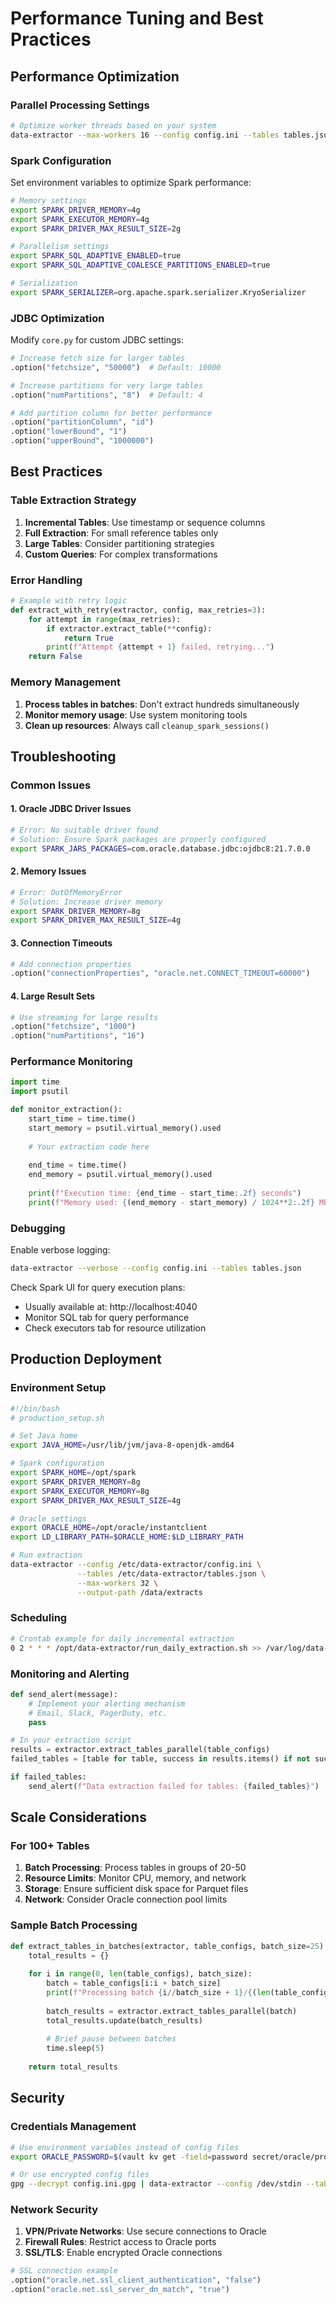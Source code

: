 # Performance Tuning and Best Practices

## Performance Optimization

### Parallel Processing Settings

```bash
# Optimize worker threads based on your system
data-extractor --max-workers 16 --config config.ini --tables tables.json
```

### Spark Configuration

Set environment variables to optimize Spark performance:

```bash
# Memory settings
export SPARK_DRIVER_MEMORY=4g
export SPARK_EXECUTOR_MEMORY=4g
export SPARK_DRIVER_MAX_RESULT_SIZE=2g

# Parallelism settings
export SPARK_SQL_ADAPTIVE_ENABLED=true
export SPARK_SQL_ADAPTIVE_COALESCE_PARTITIONS_ENABLED=true

# Serialization
export SPARK_SERIALIZER=org.apache.spark.serializer.KryoSerializer
```

### JDBC Optimization

Modify `core.py` for custom JDBC settings:

```python
# Increase fetch size for larger tables
.option("fetchsize", "50000")  # Default: 10000

# Increase partitions for very large tables
.option("numPartitions", "8")  # Default: 4

# Add partition column for better performance
.option("partitionColumn", "id")
.option("lowerBound", "1")
.option("upperBound", "1000000")
```

## Best Practices

### Table Extraction Strategy

1. **Incremental Tables**: Use timestamp or sequence columns
2. **Full Extraction**: For small reference tables only
3. **Large Tables**: Consider partitioning strategies
4. **Custom Queries**: For complex transformations

### Error Handling

```python
# Example with retry logic
def extract_with_retry(extractor, config, max_retries=3):
    for attempt in range(max_retries):
        if extractor.extract_table(**config):
            return True
        print(f"Attempt {attempt + 1} failed, retrying...")
    return False
```

### Memory Management

1. **Process tables in batches**: Don't extract hundreds simultaneously
2. **Monitor memory usage**: Use system monitoring tools
3. **Clean up resources**: Always call `cleanup_spark_sessions()`

## Troubleshooting

### Common Issues

#### 1. Oracle JDBC Driver Issues

```bash
# Error: No suitable driver found
# Solution: Ensure Spark packages are properly configured
export SPARK_JARS_PACKAGES=com.oracle.database.jdbc:ojdbc8:21.7.0.0
```

#### 2. Memory Issues

```bash
# Error: OutOfMemoryError
# Solution: Increase driver memory
export SPARK_DRIVER_MEMORY=8g
export SPARK_DRIVER_MAX_RESULT_SIZE=4g
```

#### 3. Connection Timeouts

```python
# Add connection properties
.option("connectionProperties", "oracle.net.CONNECT_TIMEOUT=60000")
```

#### 4. Large Result Sets

```python
# Use streaming for large results
.option("fetchsize", "1000")
.option("numPartitions", "16")
```

### Performance Monitoring

```python
import time
import psutil

def monitor_extraction():
    start_time = time.time()
    start_memory = psutil.virtual_memory().used
    
    # Your extraction code here
    
    end_time = time.time()
    end_memory = psutil.virtual_memory().used
    
    print(f"Execution time: {end_time - start_time:.2f} seconds")
    print(f"Memory used: {(end_memory - start_memory) / 1024**2:.2f} MB")
```

### Debugging

Enable verbose logging:

```bash
data-extractor --verbose --config config.ini --tables tables.json
```

Check Spark UI for query execution plans:
- Usually available at: http://localhost:4040
- Monitor SQL tab for query performance
- Check executors tab for resource utilization

## Production Deployment

### Environment Setup

```bash
#!/bin/bash
# production_setup.sh

# Set Java home
export JAVA_HOME=/usr/lib/jvm/java-8-openjdk-amd64

# Spark configuration
export SPARK_HOME=/opt/spark
export SPARK_DRIVER_MEMORY=8g
export SPARK_EXECUTOR_MEMORY=8g
export SPARK_DRIVER_MAX_RESULT_SIZE=4g

# Oracle settings
export ORACLE_HOME=/opt/oracle/instantclient
export LD_LIBRARY_PATH=$ORACLE_HOME:$LD_LIBRARY_PATH

# Run extraction
data-extractor --config /etc/data-extractor/config.ini \
               --tables /etc/data-extractor/tables.json \
               --max-workers 32 \
               --output-path /data/extracts
```

### Scheduling

```bash
# Crontab example for daily incremental extraction
0 2 * * * /opt/data-extractor/run_daily_extraction.sh >> /var/log/data-extractor.log 2>&1
```

### Monitoring and Alerting

```python
def send_alert(message):
    # Implement your alerting mechanism
    # Email, Slack, PagerDuty, etc.
    pass

# In your extraction script
results = extractor.extract_tables_parallel(table_configs)
failed_tables = [table for table, success in results.items() if not success]

if failed_tables:
    send_alert(f"Data extraction failed for tables: {failed_tables}")
```

## Scale Considerations

### For 100+ Tables

1. **Batch Processing**: Process tables in groups of 20-50
2. **Resource Limits**: Monitor CPU, memory, and network
3. **Storage**: Ensure sufficient disk space for Parquet files
4. **Network**: Consider Oracle connection pool limits

### Sample Batch Processing

```python
def extract_tables_in_batches(extractor, table_configs, batch_size=25):
    total_results = {}
    
    for i in range(0, len(table_configs), batch_size):
        batch = table_configs[i:i + batch_size]
        print(f"Processing batch {i//batch_size + 1}/{(len(table_configs) + batch_size - 1)//batch_size}")
        
        batch_results = extractor.extract_tables_parallel(batch)
        total_results.update(batch_results)
        
        # Brief pause between batches
        time.sleep(5)
    
    return total_results
```

## Security

### Credentials Management

```bash
# Use environment variables instead of config files
export ORACLE_PASSWORD=$(vault kv get -field=password secret/oracle/prod)

# Or use encrypted config files
gpg --decrypt config.ini.gpg | data-extractor --config /dev/stdin --tables tables.json
```

### Network Security

1. **VPN/Private Networks**: Use secure connections to Oracle
2. **Firewall Rules**: Restrict access to Oracle ports
3. **SSL/TLS**: Enable encrypted Oracle connections

```python
# SSL connection example
.option("oracle.net.ssl_client_authentication", "false")
.option("oracle.net.ssl_server_dn_match", "true")
```